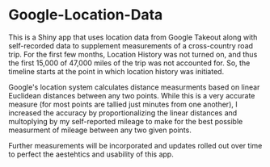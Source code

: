 # Google-Location-Data
This is a Shiny app that uses location data from Google Takeout along with self-recorded data to supplement measurements of a cross-country road trip.  For the first few months, Location History was not turned on, and thus the first 15,000 of 47,000 miles of the trip was not accounted for.  So, the timeline starts at the point in which location history was initiated.

Google's location system calculates distance measurments based on linear Euclidean distances between any two points.  While this is a very accurate measure (for most points are tallied just minutes from one another), I increased the accuracy by proportionalizing the linear distances and multoplying by my self-reported mileage to make for the best possible measurment of mileage between any two given points.

Further measurements will be incorporated and updates rolled out over time to perfect the aestehtics and usability of this app.

